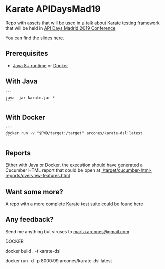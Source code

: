 # Karate APIDaysMad19

Repo with assets that will be used in a talk about [Karate testing framework](https://github.com/intuit/karate) that will be held in [API Days Madrid 2019 Conference](http://apidaysmad.apiaddicts.org/)

You can find the slides [here](https://bit.ly/apidays-karate-slides).

## Prerequisites
 - [Java 8+ runtime](https://java.com/en/download/manual.jsp) or [Docker](https://docs.docker.com/install/)


## With Java
    ```
    java -jar karate.jar *
    ```
## With Docker
    ```
    docker run -v "$PWD/target:/target" arcones/karate-dsl:latest
    ```

## Reports
Either with Java or Docker, the execution should have generated a Cucumber HTML report that could be open at [./target/cucumber-html-reports/overview-features.html](./target/cucumber-html-reports/overview-features.html)

## Want some more? 
A repo with a more complete Karate test suite could be found [here](https://github.com/arcones/karate-meetup)

## Any feedback?
Send me anything but viruses to marta.arcones@gmail.com



DOCKER

docker build . -t karate-dsl

docker run -d -p 8000:99 arcones/karate-dsl:latest
